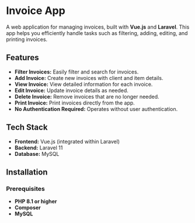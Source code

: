 # Invoice App

A web application for managing invoices, built with **Vue.js** and **Laravel**. This app helps you efficiently handle tasks such as filtering, adding, editing, and printing invoices.

## Features

- **Filter Invoices:** Easily filter and search for invoices.
- **Add Invoice:** Create new invoices with client and item details.
- **View Invoice:** View detailed information for each invoice.
- **Edit Invoice:** Update invoice details as needed.
- **Delete Invoice:** Remove invoices that are no longer needed.
- **Print Invoice:** Print invoices directly from the app.
- **No Authentication Required:** Operates without user authentication.

## Tech Stack

- **Frontend:** Vue.js (integrated within Laravel)
- **Backend:** Laravel 11
- **Database:** MySQL

## Installation

### Prerequisites

- **PHP 8.1 or higher**
- **Composer**
- **MySQL**
